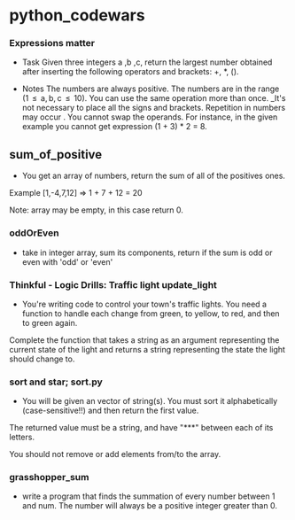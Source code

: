 # python_codewars

### Expressions matter

* Task
Given three integers a ,b ,c, return the largest number obtained after inserting the following operators and brackets: +, *, ().

* Notes
The numbers are always positive.
The numbers are in the range (1  ≤  a, b, c  ≤  10).
You can use the same operation more than once.
_It's not necessary to place all the signs and brackets.
Repetition in numbers may occur .
You cannot swap the operands. For instance, in the given example you cannot get expression (1 + 3) * 2 = 8.

## sum_of_positive

* You get an array of numbers, return the sum of all of the positives ones.

Example [1,-4,7,12] => 1 + 7 + 12 = 20

Note: array may be empty, in this case return 0.


### oddOrEven

* take in integer array, sum its components, return if the sum is odd or 
even with 'odd' or 'even'


### Thinkful - Logic Drills: Traffic light update_light
* You're writing code to control your town's traffic lights. You need a function to handle each change from green, to yellow, to red, and then to green again.

Complete the function that takes a string as an argument representing the current state of the light and returns a string representing the state the light should change to.


### sort and star; sort.py
* You will be given an vector of string(s). You must sort it alphabetically (case-sensitive!!) and then return the first value.

The returned value must be a string, and have "***" between each of its letters.

You should not remove or add elements from/to the array.


### grasshopper_sum
* write a program that finds the summation of every number between 1 and 
num. The number will always be a positive integer greater than 0.

